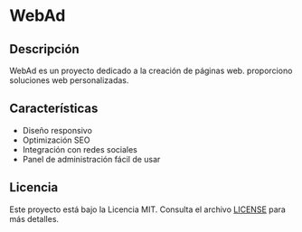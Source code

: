 # WebAd

## Descripción

WebAd es un proyecto dedicado a la creación de páginas web. proporciono soluciones web personalizadas.

## Características

- Diseño responsivo
- Optimización SEO
- Integración con redes sociales
- Panel de administración fácil de usar


## Licencia

Este proyecto está bajo la Licencia MIT. Consulta el archivo [LICENSE](LICENSE) para más detalles.
